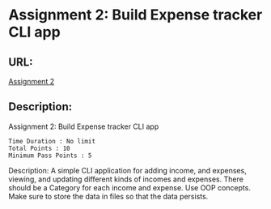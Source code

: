 # Assignment 2: Build Expense tracker CLI app

## URL: 

[Assignment 2](https://interactivecares-courses.com/courses/complete-laravel-career-path/assignments/assignment-2-build-expense-tracker-cli-app/)

## Description:

Assignment 2: Build Expense tracker CLI app

    Time Duration : No limit
    Total Points : 10
    Minimum Pass Points : 5

Description: A simple CLI application for adding income, and expenses, viewing, and updating different kinds of incomes and expenses. There should be a Category for each income and expense. Use OOP concepts. Make sure to store the data in files so that the data persists.
